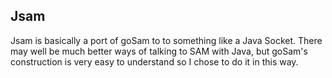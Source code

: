 Jsam
----

Jsam is basically a port of goSam to to something like a Java Socket. There may
well be much better ways of talking to SAM with Java, but goSam's construction
is very easy to understand so I chose to do it in this way.

